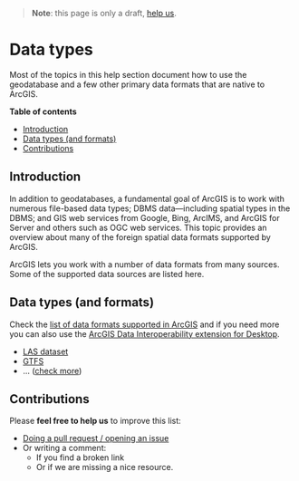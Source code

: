 > **Note**: this page is only a draft, [help us](#contributions).

# Data types
Most of the topics in this help section document how to use the geodatabase and a few other primary data formats that are native to ArcGIS.

<!-- START doctoc generated TOC please keep comment here to allow auto update -->
<!-- DON'T EDIT THIS SECTION, INSTEAD RE-RUN doctoc TO UPDATE -->
**Table of contents**

- [Introduction](#introduction)
- [Data types (and formats)](#data-types-and-formats)
- [Contributions](#contributions)

<!-- END doctoc generated TOC please keep comment here to allow auto update -->

## Introduction
In addition to geodatabases, a fundamental goal of ArcGIS is to work with numerous file-based data types; DBMS data—including spatial types in the DBMS; and GIS web services from Google, Bing, ArcIMS, and ArcGIS for Server and others such as OGC web services. This topic provides an overview about many of the foreign spatial data formats supported by ArcGIS.

ArcGIS lets you work with a number of data formats from many sources. Some of the supported data sources are listed here.

## Data types (and formats)

Check the [list of data formats supported in ArcGIS](http://desktop.arcgis.com/en/arcmap/10.3/manage-data/datatypes/about-geographic-data-formats.htm#ESRI_SECTION1_4835793C55C0439593A46FD5BC9E64B9) and if you need more you can also use the [ArcGIS Data Interoperability extension for Desktop](http://desktop.arcgis.com/en/arcmap/10.3/manage-data/datatypes/about-geographic-data-formats.htm#ESRI_SECTION1_17EE0659B23345B9A655752949E49E3E).

* [LAS dataset](./las/README.md)
* [GTFS](./gtfs/README.md)
* ... ([check more](http://desktop.arcgis.com/en/arcmap/10.3/manage-data/datatypes/about-geographic-data-formats.htm))

## Contributions
Please **feel free to help us** to improve this list:

* [Doing a pull request / opening an issue](https://github.com/hhkaos/awesome-arcgis#contributions)
* Or writing a comment:
  * If you find a broken link
  * Or if we are missing a nice resource.
